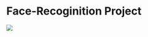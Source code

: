 # Face-Recoginition Project

<img src="https://github.com/Harshada-m/Face-Recoginition/blob/main/images/face%20rego.gif" />

